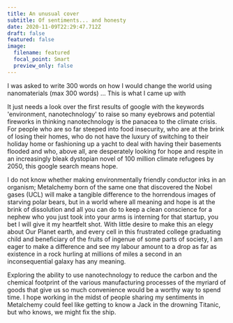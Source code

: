 ```yaml
---
title: An unusual cover
subtitle: Of sentiments... and honesty
date: 2020-11-09T22:29:47.712Z
draft: false
featured: false
image:
  filename: featured
  focal_point: Smart
  preview_only: false
---
```

I was asked to write 300 words on how I would change the world using nanomaterials (max 300 words) ... This is what I came up with

It just needs a look over the first results of google with the keywords 'environment, nanotechnology' to raise so many eyebrows and potential fireworks in thinking nanotechnology is the panacea to the climate crisis. For people who are so far steeped into food insecurity, who are at the brink of losing their homes, who do not have the luxury of switching to their holiday home or fashioning up a yacht to deal with having their basements flooded and who, above all, are desperately looking for hope and respite in an increasingly bleak dystopian novel of 100 million climate refugees by 2050, this google search means hope. 

I do not know whether making environmentally friendly conductor inks in an organism; Metalchemy born of the same one that discovered the Nobel gases (UCL) will make a tangible difference to the horrendous images of starving polar bears, but in a world where all meaning and hope is at the brink of dissolution and all you can do to keep a clean conscience for a nephew who you just took into your arms is interning for that startup, you bet I will give it my heartfelt shot. With little desire to make this an elegy about Our Planet earth, and every cell in this frustrated college graduating child and beneficiary of the fruits of ingenue of some parts of society, I am eager to make a difference and see my labour amount to a drop as far as existence in a rock hurling at millions of miles a second in an inconsequential galaxy has any meaning. 

Exploring the ability to use nanotechnology to reduce the carbon and the chemical footprint of the various manufacturing processes of the myriard of goods that give us so much convenience would be a worthy way to spend time. I hope working in the midst of people sharing my sentiments in Metalchemy could feel like getting to know a Jack in the drowning Titanic, but who knows, we might fix the ship.